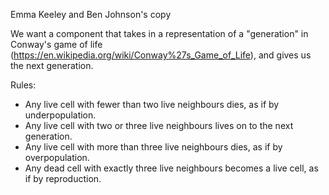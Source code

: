 Emma Keeley and Ben Johnson's copy

We want a component that takes in a representation of a "generation" in
Conway's game of life (https://en.wikipedia.org/wiki/Conway%27s_Game_of_Life),
and gives us the next generation.

Rules:
- Any live cell with fewer than two live neighbours dies, as if by underpopulation.
- Any live cell with two or three live neighbours lives on to the next generation.
- Any live cell with more than three live neighbours dies, as if by overpopulation.
- Any dead cell with exactly three live neighbours becomes a live cell, as if by reproduction.
